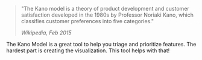 >"The Kano model is a theory of product development and customer satisfaction developed in the 1980s by Professor Noriaki Kano, which classifies customer preferences into five categories."
>
>*Wikipedia, Feb 2015*

The Kano Model is a great tool to help you triage and prioritize features. The hardest part is creating the visualization. This tool helps with that!
